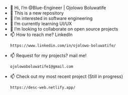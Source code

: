 - 👋 Hi, I’m @Blue-Engineer | Ojolowo Boluwatife 
- 👀 This is a new repository
- 👀 I’m interested in software engineering 
- 🌱 I’m currently learning UI/UX
- 💞️ I’m looking to collaborate on open source projects
- 📫 How to reach me? LinkedIn
  ```sh
  https://www.linkedin.com/in/ojolowo-boluwatife/
- 📫 Request for my projects? mail me!
  ```sh
  ojolowoboluwatife1@gmail.com 
- 📫 Check out my most recent project (Still in progress)
  ```sh
  https://desc-web.netlify.app/
